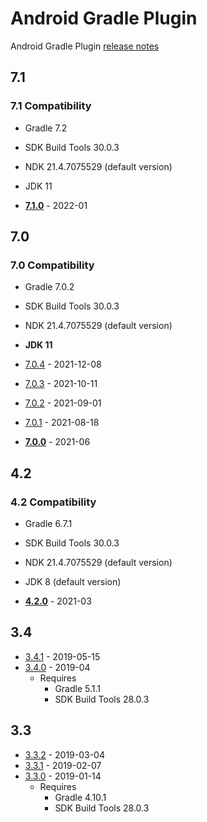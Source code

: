 # Android Gradle Plugin

Android Gradle Plugin [release notes](https://developer.android.com/studio/releases/gradle-plugin)

## 7.1

### 7.1 Compatibility

- Gradle 7.2
- SDK Build Tools 30.0.3
- NDK 21.4.7075529 (default version)
- JDK 11

- **[7.1.0](https://developer.android.com/studio/releases/gradle-plugin#7-1-0)** - 2022-01

## 7.0

### 7.0 Compatibility

- Gradle 7.0.2
- SDK Build Tools 30.0.3
- NDK 21.4.7075529 (default version)
- **JDK 11**

- [7.0.4](https://androidstudio.googleblog.com/2021/12/android-studio-arctic-fox-202031-patch.html) - 2021-12-08
- [7.0.3](https://androidstudio.googleblog.com/2021/10/android-studio-arctic-fox-202031-patch.html) - 2021-10-11
- [7.0.2](https://androidstudio.googleblog.com/2021/09/android-studio-arctic-fox-202031-patch.html) - 2021-09-01
- [7.0.1](https://androidstudio.googleblog.com/2021/08/android-studio-arctic-fox-202031-patch.html) - 2021-08-18
- **[7.0.0](https://developer.android.com/studio/releases/gradle-plugin#7-0-0)** - 2021-06

## 4.2

### 4.2 Compatibility

- Gradle 6.7.1
- SDK Build Tools 30.0.3
- NDK 21.4.7075529 (default version)
- JDK 8 (default version)

- **[4.2.0](https://developer.android.com/studio/releases/gradle-plugin#4-2-0)** - 2021-03

## 3.4

- [3.4.1](https://androidstudio.googleblog.com/2019/05/android-studio-341-available.html) - 2019-05-15
- [3.4.0](https://developer.android.com/studio/releases/gradle-plugin#3-4-0) - 2019-04
  - Requires
    - Gradle 5.1.1
    - SDK Build Tools 28.0.3

## 3.3

- [3.3.2](https://androidstudio.googleblog.com/2019/03/android-studio-332-available.html) - 2019-03-04
- [3.3.1](https://androidstudio.googleblog.com/2019/02/android-studio-331-available.html) - 2019-02-07
- [3.3.0](https://developer.android.com/studio/releases/gradle-plugin#3-3-0) - 2019-01-14
  - Requires
    - Gradle 4.10.1
    - SDK Build Tools 28.0.3
